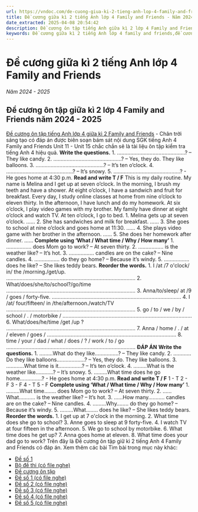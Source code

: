 ```yaml
---
url: https://vndoc.com/de-cuong-giua-ki-2-tieng-anh-lop-4-family-and-friends-335807
title: Đề cương giữa kì 2 tiếng Anh lớp 4 Family and Friends - Năm 2024 - 2025 - VnDoc.com
date_extracted: 2025-04-08 20:54:42
description: Đề cương ôn tập tiếng Anh giữa kì 2 lớp 4 Family and Friends có đáp án được biên soạn bám sát nội dung SGK tiếng Anh 4 giúp các em ôn tập hiệu quả.
keywords: Đề cương giữa kì 2 tiếng Anh lớp 4 family and friends,đề cương tiếng Anh lớp 4 giữa học kì 2 family and friends,đề cương giữa kì 2 lớp 4 môn Anh Chân trời sáng tạo,đề cương tiếng Anh lớp 4 giữa kì 2 family and friends,đề cương giữa kì 2 lớp 4 môn tiếng anh,đề cương giữa kì 2 lớp 4 môn tiếng anh family and friends,đề kiểm tra tiếng Anh lớp 4 giữa kì 2 family and friends,đề kiểm tra tiếng Anh lớp 4 giữa học kì 2 family and friends,Đề kiểm tra tiếng Anh giữa kì 2 lớp 4 family and friends
---
```


# Đề cương giữa kì 2 tiếng Anh lớp 4 Family and Friends
 _Năm 2024 - 2025_
## Đề cương ôn tập giữa kì 2 lớp 4 Family and Friends năm 2024 - 2025
[Đề cương ôn tập tiếng Anh lớp 4 giữa kì 2 Family and Friends](<https://vndoc.com/de-thi-giua-ki-2-tieng-anh4>) \- Chân trời sáng tạo có đáp án được biên soạn bám sát nội dung SGK tiếng Anh 4 Family and Friends Unit 11 - Unit 15 chắc chắn sẽ là tài liệu ôn tập kiểm tra tiếng Anh 4 hiệu quả.
**Write the questions.**
1\. ……………………………………….? – They like candy.
2\. ……………………………………….? – Yes, they do. They like balloons.
3\. ……………………………………….? – It’s ten o’clock.
4\. ………………………………………? – It’s snowy.
5\. ………………………………………? - He goes home at 4:30 p.m.
**Read and write T / F**
This is my daily routine. My name is Melina and I get up at seven o’clock. In the morning, I brush my teeth and have a shower. At eight o’clock, I have a sandwich and fruit for breakfast. Every day, I study online classes at home from nine o’clock to eleven thirty. In the afternoon, I have lunch and do my homework. At six o’clock, I play video games with my brother. My family have dinner at eight o’clock and watch TV. At ten o’clock, I go to bed.
1\. Melina gets up at seven o’clock. ……
2\. She has sandwiches and milk for breakfast. ……
3\. She goes to school at nine o’clock and goes home at 11:30. ……
4\. She plays video game with her brother in the afternoon. ……
5\. She does her homework after dinner. ……
**Complete using ‘What / What time / Why / How many’**
1\. …………….. does Mom go to work? – At seven thirty.
2\. …………….. is the weather like? – It’s hot.
3\. …………….. candles are on the cake? – Nine candles.
4\. …………….. do they go home? – Because it’s windy.
5\. …………….. does he like? – She likes teddy bears.
**Reorder the words.**
1\. I /at /7 o'clock/ in/ the /morning./get/up.
……………………………………………………………………………
2\. What/does/she/to/school?/go/time
……………………………………………………………………………
3\. Anna/to/sleep/ at /9 / goes / forty-five.
……………………………………………………………………………
4\. I /at/ four/fifteen/ in /the/afternoon./watch/TV
……………………………………………………………………………
5\. go / to / we / by / school / . / motorbike /
……………………………………………………………………………
6\. What/does/he/time /get /up ?
……………………………………………………………………………
7\. Anna / home / . / at / eleven / goes /
……………………………………………………………………………
8\. time / your / dad / what / does / ? / work / to / go
……………………………………………………………………………
**ĐÁP ÁN**
**Write the questions.**
1\. ………What do they like…………….? – They like candy.
2\. …………Do they like balloons……………….? – Yes, they do. They like balloons.
3\. …………What time is it…………….? – It’s ten o’clock.
4\. ………What is the weather like…………? – It’s snowy.
5\. ………What time does he go home……………? - He goes home at 4:30 p.m.
**Read and write T / F**
1 - T
2 - F
3 - F
4 - T
5 - F
**Complete using ‘What / What time / Why / How many’**
1\. ………What time…….. does Mom go to work? – At seven thirty.
2\. ……What……….. is the weather like? – It’s hot.
3\. ……How many……….. candles are on the cake? – Nine candles.
4\. ………Why…….. do they go home? – Because it’s windy.
5\. ………What…….. does he like? – She likes teddy bears.
**Reorder the words.**
1\. I get up at 7 o'clock in the morning.
2\. What time does she go to school?
3\. Anne goes to sleep at 9 forty-five.
4\. I watch TV at four fifteen in the afternoon.
5\. We go to school by motorbike.
6\. What time does he get up?
7\. Anna goes home at eleven.
8\. What time does your dad go to work?
Trên đây là Đề cương ôn tập giữ kì 2 tiếng Anh 4 Family and Friends có đáp án.
Xem thêm các bài Tìm bài trong mục này khác:
  * [Đề số 1](</de-thi-giua-ki-2-tieng-anh-4-family-and-friends-so-1-316140>)
  * [Bộ đề thi \(có file nghe\)](</bo-de-thi-giua-ki-2-tieng-anh-4-global-success-335953>)
  * [Đề cương ôn tập](</de-cuong-giua-ki-2-tieng-anh-lop-4-global-success-335411>)
  * [Đề số 1 \(có file nghe\)](</de-thi-giua-ki-2-tieng-anh-4-global-success-de-so-1-313976>)
  * [Đề số 2 \(có file nghe\)](</de-thi-giua-ki-2-tieng-anh-4-global-success-so-2-316080>)
  * [Đề số 3 \(có file nghe\)](</de-thi-giua-ki-2-tieng-anh-4-global-success-de-so-3-335922>)
  * [Đề số 4 \(có file nghe\)](</de-thi-giua-ki-2-tieng-anh-4-global-success-de-so-4-335944>)
  * [Đề số 5 \(có file nghe\)](</de-thi-giua-ki-2-tieng-anh-4-global-success-de-so-5-335947>)

